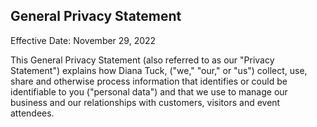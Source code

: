 ## General Privacy Statement

Effective Date: November 29, 2022

This General Privacy Statement (also referred to as our "Privacy Statement") explains how Diana Tuck, ("we," "our," or "us") collect, use, share and otherwise process information that identifies or could be identifiable to you ("personal data") and that we use to manage our business and our relationships with customers, visitors and event attendees.